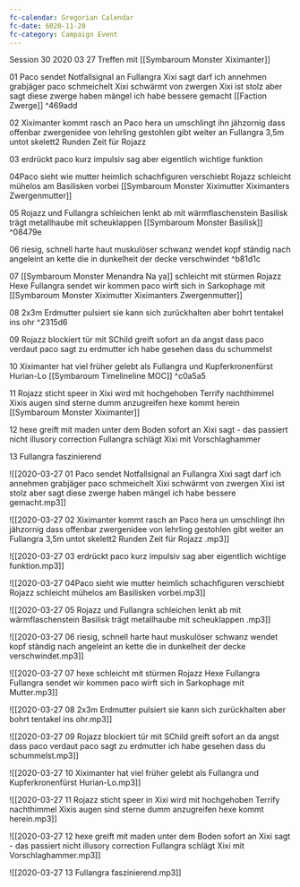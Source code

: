 ```yaml
---
fc-calendar: Gregorian Calendar
fc-date: 6020-11-20
fc-category: Campaign Event
---
```

Session 30 2020 03 27 Treffen mit [[Symbaroum Monster Xiximanter]]

  
  

01 Paco sendet Notfallsignal an Fullangra Xixi sagt darf ich annehmen grabjäger paco schmeichelt Xixi schwärmt von zwergen Xixi ist stolz aber sagt diese zwerge haben mängel ich habe bessere gemacht [[Faction Zwerge]] ^469add

02 Xiximanter kommt rasch an Paco hera un umschlingt ihn jähzornig dass offenbar zwergenidee von lehrling gestohlen gibt weiter an Fullangra 3,5m untot skelett2 Runden Zeit für Rojazz 

03 erdrückt paco kurz impulsiv sag aber eigentlich wichtige funktion

04Paco sieht wie mutter heimlich schachfiguren verschiebt Rojazz schleicht mühelos am Basilisken vorbei [[Symbaroum Monster Xiximutter Xiximanters Zwergenmutter]]

05 Rojazz und Fullangra schleichen lenkt ab mit wärmflaschenstein Basilisk trägt metallhaube mit scheuklappen  [[Symbaroum Monster Basilisk]] ^08479e

06 riesig, schnell harte haut muskulöser schwanz wendet kopf ständig nach angeleint an kette die in dunkelheit der decke verschwindet ^b81d1c

07 [[Symbaroum Monster Menandra Na ya]] schleicht mit stürmen Rojazz Hexe Fullangra  sendet wir kommen paco wirft sich in Sarkophage mit [[Symbaroum Monster Xiximutter Xiximanters Zwergenmutter]]

08 2x3m Erdmutter pulsiert sie kann sich zurückhalten aber bohrt tentakel ins ohr  ^2315d6

09 Rojazz blockiert tür mit SChild greift sofort an da angst dass paco verdaut paco sagt zu erdmutter ich habe gesehen dass du schummelst

10 Xiximanter hat viel früher gelebt als Fullangra und Kupferkronenfürst Hurian-Lo [[Symbaroum Timelineline MOC]] ^c0a5a5

11 Rojazz sticht speer in Xixi wird mit hochgehoben Terrify nachthimmel Xixis augen sind sterne dumm anzugreifen hexe kommt herein [[Symbaroum Monster Xiximanter]]

12 hexe greift mit maden unter dem Boden sofort an Xixi sagt - das passiert nicht illusory correction Fullangra schlägt Xixi mit Vorschlaghammer

13 Fullangra faszinierend

![[2020-03-27 01 Paco sendet Notfallsignal an Fullangra Xixi sagt darf ich annehmen grabjäger paco schmeichelt Xixi schwärmt von zwergen Xixi ist stolz aber sagt diese zwerge haben mängel ich habe bessere gemacht.mp3]]

![[2020-03-27 02 Xiximanter kommt rasch an Paco hera un umschlingt ihn jähzornig dass offenbar zwergenidee von lehrling gestohlen gibt weiter an Fullangra 3,5m untot skelett2 Runden Zeit für Rojazz .mp3]]

![[2020-03-27 03 erdrückt paco kurz impulsiv sag aber eigentlich wichtige funktion.mp3]]

![[2020-03-27 04Paco sieht wie mutter heimlich schachfiguren verschiebt Rojazz schleicht mühelos am Basilisken vorbei.mp3]]

![[2020-03-27 05 Rojazz und Fullangra schleichen lenkt ab mit wärmflaschenstein Basilisk trägt metallhaube mit scheuklappen   .mp3]]

![[2020-03-27 06 riesig, schnell harte haut muskulöser schwanz wendet kopf ständig nach angeleint an kette die in dunkelheit der decke verschwindet.mp3]]

![[2020-03-27 07 hexe schleicht mit stürmen Rojazz Hexe Fullangra Fullangra sendet wir kommen paco wirft sich in Sarkophage mit Mutter.mp3]]

![[2020-03-27 08 2x3m Erdmutter pulsiert sie kann sich zurückhalten aber bohrt tentakel ins ohr.mp3]]

![[2020-03-27 09 Rojazz blockiert tür mit SChild greift sofort an da angst dass paco verdaut paco sagt zu erdmutter ich habe gesehen dass du schummelst.mp3]]

![[2020-03-27 10 Xiximanter hat viel früher gelebt als Fullangra und Kupferkronenfürst Hurian-Lo.mp3]]

![[2020-03-27 11 Rojazz sticht speer in Xixi wird mit hochgehoben Terrify nachthimmel Xixis augen sind sterne dumm anzugreifen hexe kommt herein.mp3]]

![[2020-03-27 12 hexe greift mit maden unter dem Boden sofort an Xixi sagt - das passiert nicht illusory correction Fullangra schlägt Xixi mit Vorschlaghammer.mp3]]

![[2020-03-27 13 Fullangra faszinierend.mp3]]